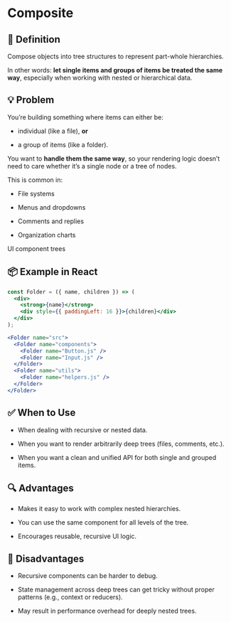 # Composite

## 🧭 Definition

Compose objects into tree structures to represent part-whole hierarchies.

In other words: **let single items and groups of items be treated the same way**, especially when working with nested or hierarchical data.

## 💡 Problem

You’re building something where items can either be:

- individual (like a file), **or**

- a group of items (like a folder).

You want to **handle them the same way**, so your rendering logic doesn’t need to care whether it’s a single node or a tree of nodes.

This is common in:

- File systems

- Menus and dropdowns

- Comments and replies

- Organization charts

UI component trees

## 📦 Example in React

```jsx
const Folder = ({ name, children }) => (
  <div>
    <strong>{name}</strong>
    <div style={{ paddingLeft: 16 }}>{children}</div>
  </div>
);

<Folder name="src">
  <Folder name="components">
    <Folder name="Button.js" />
    <Folder name="Input.js" />
  </Folder>
  <Folder name="utils">
    <Folder name="helpers.js" />
  </Folder>
</Folder>
```

## ✅ When to Use

- When dealing with recursive or nested data.

- When you want to render arbitrarily deep trees (files, comments, etc.).

- When you want a clean and unified API for both single and grouped items.

## 🔍 Advantages

- Makes it easy to work with complex nested hierarchies.

- You can use the same component for all levels of the tree.

- Encourages reusable, recursive UI logic.

## 🚫 Disadvantages

- Recursive components can be harder to debug.

- State management across deep trees can get tricky without proper patterns (e.g., context or reducers).

- May result in performance overhead for deeply nested trees.